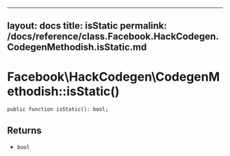 
***

layout: docs
title: isStatic
permalink: /docs/reference/class.Facebook.HackCodegen.CodegenMethodish.isStatic.md
---







# Facebook\\HackCodegen\\CodegenMethodish::isStatic()




``` Hack
public function isStatic(): bool;
```




## Returns




- ` bool `
